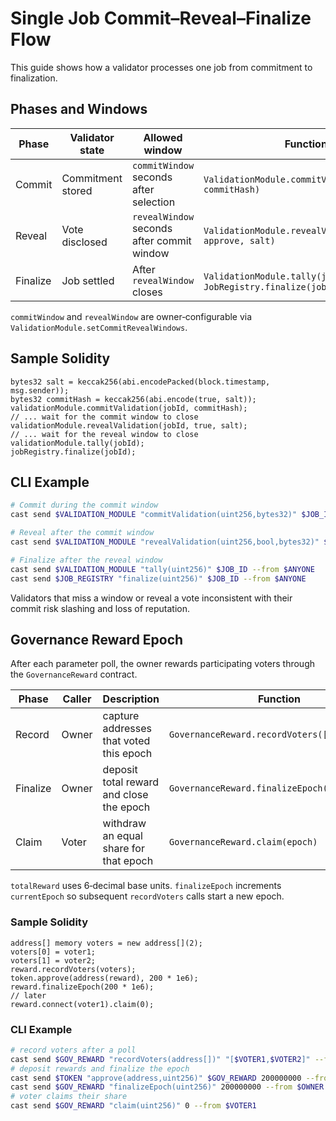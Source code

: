 # Single Job Commit–Reveal–Finalize Flow

This guide shows how a validator processes one job from commitment to finalization.

## Phases and Windows

| Phase    | Validator state | Allowed window | Function |
|----------|-----------------|----------------|----------|
| Commit   | Commitment stored | `commitWindow` seconds after selection | `ValidationModule.commitValidation(jobId, commitHash)` |
| Reveal   | Vote disclosed    | `revealWindow` seconds after commit window | `ValidationModule.revealValidation(jobId, approve, salt)` |
| Finalize | Job settled       | After `revealWindow` closes | `ValidationModule.tally(jobId)` then `JobRegistry.finalize(jobId)` |

`commitWindow` and `revealWindow` are owner‑configurable via `ValidationModule.setCommitRevealWindows`.

## Sample Solidity

```solidity
bytes32 salt = keccak256(abi.encodePacked(block.timestamp, msg.sender));
bytes32 commitHash = keccak256(abi.encode(true, salt));
validationModule.commitValidation(jobId, commitHash);
// ... wait for the commit window to close
validationModule.revealValidation(jobId, true, salt);
// ... wait for the reveal window to close
validationModule.tally(jobId);
jobRegistry.finalize(jobId);
```

## CLI Example

```bash
# Commit during the commit window
cast send $VALIDATION_MODULE "commitValidation(uint256,bytes32)" $JOB_ID 0xCOMMIT --from $VALIDATOR

# Reveal after the commit window
cast send $VALIDATION_MODULE "revealValidation(uint256,bool,bytes32)" $JOB_ID true 0xSALT --from $VALIDATOR

# Finalize after the reveal window
cast send $VALIDATION_MODULE "tally(uint256)" $JOB_ID --from $ANYONE
cast send $JOB_REGISTRY "finalize(uint256)" $JOB_ID --from $ANYONE
```

Validators that miss a window or reveal a vote inconsistent with their commit risk slashing and loss of reputation.

## Governance Reward Epoch

After each parameter poll, the owner rewards participating voters through the `GovernanceReward` contract.

| Phase | Caller | Description | Function |
|-------|--------|-------------|----------|
| Record | Owner | capture addresses that voted this epoch | `GovernanceReward.recordVoters([v1,v2])` |
| Finalize | Owner | deposit total reward and close the epoch | `GovernanceReward.finalizeEpoch(totalReward)` |
| Claim | Voter | withdraw an equal share for that epoch | `GovernanceReward.claim(epoch)` |

`totalReward` uses 6‑decimal base units. `finalizeEpoch` increments `currentEpoch` so subsequent `recordVoters` calls start a new epoch.

### Sample Solidity

```solidity
address[] memory voters = new address[](2);
voters[0] = voter1;
voters[1] = voter2;
reward.recordVoters(voters);
token.approve(address(reward), 200 * 1e6);
reward.finalizeEpoch(200 * 1e6);
// later
reward.connect(voter1).claim(0);
```

### CLI Example

```bash
# record voters after a poll
cast send $GOV_REWARD "recordVoters(address[])" "[$VOTER1,$VOTER2]" --from $OWNER
# deposit rewards and finalize the epoch
cast send $TOKEN "approve(address,uint256)" $GOV_REWARD 200000000 --from $OWNER
cast send $GOV_REWARD "finalizeEpoch(uint256)" 200000000 --from $OWNER
# voter claims their share
cast send $GOV_REWARD "claim(uint256)" 0 --from $VOTER1
```

